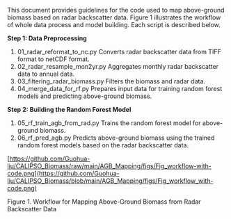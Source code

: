 This document provides guidelines for the code used to map above-ground biomass based on radar backscatter data. Figure 1 illustrates the workflow of whole data process and model building. Each script is described below.

**Step 1: Data Preprocessing**
  1.	01_radar_reformat_to_nc.py
  Converts radar backscatter data from TIFF format to netCDF format.
  2.	02_radar_resample_mon2yr.py
  Aggregates monthly radar backscatter data to annual data.
  3.	03_filtering_radar_biomass.py
  Filters the biomass and radar data.
  4.	04_merge_data_for_rf.py
  Prepares input data for training random forest models and predicting above-ground biomass.

**Step 2: Building the Random Forest Model**
  1.	05_rf_train_agb_from_rad.py
  Trains the random forest model for above-ground biomass.
  2.	06_rf_pred_agb.py
  Predicts above-ground biomass using the trained random forest models based on the radar backscatter data.

[https://github.com/Guohua-liu/CALIPSO_Biomass/raw/main/AGB_Mapping/figs/Fig_workflow-with-code.png](https://github.com/Guohua-liu/CALIPSO_Biomass/blob/main/AGB_Mapping/figs/Fig_workflow_with-code.png)

 Figure 1. Workflow for Mapping Above-Ground Biomass from Radar Backscatter Data
